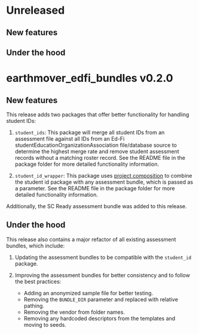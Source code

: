 # Unreleased
## New features

## Under the hood

# earthmover_edfi_bundles v0.2.0
## New features
This release adds two packages that offer better functionality for handling student IDs:

1. `student_ids`: This package will merge all student IDs from an assessment file against all IDs from an Ed-Fi studentEducationOrganizationAssociation file/database source to determine the highest merge rate and remove student assessment records without a matching roster record. See the README file in the package folder for more detailed functionality information.

2. `student_id_wrapper`: This package uses [project composition](https://github.com/edanalytics/earthmover?tab=readme-ov-file#project-composition) to combine the student id package with any assessment bundle, which is passed as a parameter. See the README file in the package folder for more detailed functionality information.

Additionally, the SC Ready assessment bundle was added to this release.

## Under the hood
This release also contains a major refactor of all existing assessment bundles, which include:

1. Updating the assessment bundles to be compatible with the `student_id` package.

2. Improving the assessment bundles for better consistency and to follow the best practices:
    - Adding an anonymized sample file for better testing.
    - Removing the `BUNDLE_DIR` parameter and replaced with relative pathing.
    - Removing the vendor from folder names.
    - Removing any hardcoded descriptors from the templates and moving to seeds.